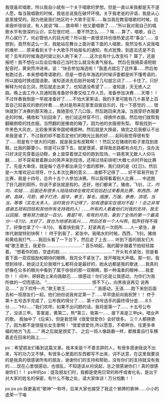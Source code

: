 我很喜欢唱歌，所以我自小就有一个关于唱歌的梦想。但是一直以来我都是天不遂人愿，每当我唱歌的时候，我爸总说我在破坏环境。关于我老爸的评语，我是从心底里接受的。因为他是我们地区的十大歌手亚军……每当我在教室唱歌的时候，后来我听徐徐说，有人就说“唉……救命啊！他又要唱歌了……”所以我对我自己的唱歌水平有很深的认识，实在很烂吧……要不然怎么……？唉……算了，唱歌，自己开心就行了。何必管他人的目光呢？所以我一直很坚持也很热爱这项“事业”……
  没想到，竟然有这么一天，我能站在舞台上面对着下面的人唱歌，竟然没有人说我唱的难听……
  原来看到关于十大歌手开始报名的通知，有点犹豫，到底去还是不去呢？去年的时候海选时就让别人刷下来了……这次会有什么改变吗？
  算了，还是报吧！我不想在以后会后悔自己当时怎么就没有勇气报名。
  然后在我搞英语短剧配音时，黄突然冲进来，说：“快去参加海选啦！”我差点就忘了这件事……然后匆匆跑过去，本来想唱粤语歌的，但是一想去年海选的时候评委都是听不懂粤语的，所以就临时换成国语歌。谁知道进去后刚开始唱了几句就忘词了……卡住了。只好解释为何会忘词，然后就走出来了。也知道没希望了……
  谁知道，天无绝人之路。晚上由工作人员通知我准备好伴奏交给工作人员，准备参加决赛……天哪！！不过伴奏我倒是一早就准备好了……不怕大家笑话，我的手里可能有几十甚至上百首自己较喜欢的歌的伴奏……绝对是用来在家里自娱自乐的，找一下感觉的……
   很快就到了决赛的那天晚上，我随意吃了几口饭，然后跑回来洗澡。当我穿好衣服要走的时候。猪痞和飞钊回来了，他们说这样穿不行，得换件衣服。然后他们就帮我翻箱倒柜的找衣服。当然翻的是猪痞的箱了。因为他的衣服很有型。
   帮我找到一件黑色大风衣，比较象黑客帝国呢噢那种。然后就是大换装，搞完之后我都认不出来我是谁了，不过我的却不能否定他们的眼光比我的好……起码我觉得很有型了……但是有个很大的问题，就是我没有皮鞋啊！！然后又在猪痞的柜子里找到皮鞋，比我的脚要小。但是可以穿下去，就是很紧，紧得我走路都有点吃力，没办法只好决定先穿着运动鞋，身上面穿着很正规的跑到现场。一路惹笑无数人人仰马翻……
   好不容易冒着群众的笑声来到现场，还得过场彩排呢!大概七点时开始比赛了。先是大串烧，就是每个选手都出来见个面的那种，我们烧的是《红日》。然后是一大堆欢迎众领导，什么本次比赛的意义……谁都不记得了……
   好不容易开始了比赛，我是十四号，总共十五个人参加决赛。所以我得看着别人比赛……
   中途跑了好几趟的厕所，你说不紧张就是假的。还好，他们都来了。猪痞，飞钊，*江，内向，欢姐……后面还有很多人陆陆续续在做完实验后赶过来看我比赛，有西西，婷婷，高妹，弓箭，裤子打虎，振华，拳王，鬃毛，烟康，万强，泰泰，流氓，当当，等等（实在太多人，当时我也不记得了，如有遗留实在很对不起！！总之非常感谢五班和四班和其他所有支持我的人）……所有的人看着他们对我的支持，我无以回报，惟有努力做足一百分。
   黄是7号，弯弯的月亮，拿到了全场的第一个最高分---8.1分。太好了，我也为他感到高兴……
   然后还有一个人叫熊*，假声好得不得了。好像也拿了个--8.1分。
   看着快到我了，赶紧再去一次厕所……人一紧张，身体代谢就特别快啊！！
   终于到我了，紧张中。我喝水的时候，西西，飞钊，猪痞和黄给我打气……我回头看了一下台下，然后走了上去……
   听到下面的朋友们大喊“歌王歌王，我爱你…………………………”
   音乐响起，我的脚步跟着节拍轻轻踏着。
   “想着你的脸，空虚的脸……
    ………………………………”
    开头有点紧张，但是看着下面一双双鼓励和期待的眼睛，我完全不紧张了。放开喉咙大声唱。那一刻，我想到徐徐，她说过无论我唱什么都将会是最好的，她永远都是我的歌迷……我真的好像在众多的眼光中看到了属于徐徐的那一双眼睛，那一种温柔的眼神……我爱你！！
    间中，婷婷跑上来向我献花……很感动！你们总是让我感动，为你们为我所做的一切而感动。
    “………………………………
    恨不下心，向黑夜说再见
    说再见……”
    台下欢呼一片,"歌王歌王……………………”
    我感动，无语……跑下来到后面去和一班朋友们一起。他们纷纷说我肯定第一了……早早提前向我祝贺！！
    终于第十五号选手完成了，公布我的得分了……
    第十四号选手的最终得分是……8.5分……
    “HU……”我们欢呼。如果不出问题的话，我将是第一了……
    十五号公布了，没进三甲。
     答案是，黄第二，熊*第三，我第一……
     接下来是三甲pk，唱女声的歌。
     我抽中了《后来》，但是我觉得《很爱很爱你》会好很多。
     三个人都换歌了。因为都不是很擅长女生歌啊！
     “很爱很爱你,所以愿意，不牵畔你，往更多幸福的地方飞去……”
     再之后就是颁奖了。
     之后一班人像路霸一样，都推着自行车横着走在回来的路上……




ps：希望朋友们看到这篇文章。我本来是个不善言辞的人，有很多感谢我说不出来，写的功力又不够，有很多心里面的东西都写不出来，词不达意，在这里我要说的是我真的很感谢所有的朋友，谢谢你们的支持和帮助，没有你们的支持就没有我的……现在心里很感动，也很乱，不知道该从何说起，总之很感谢你们！真的很感谢你们！！
   ps中的ps：提及朋友们时，我都是使用日常的称呼或者化名，是出于对大家的姓名的保密，有什么不敬之处，请大家体谅！万分抱歉！！

ps ps ps:我更喜欢“歌神”一称呼，后来大家也接受了我这个冒牌的歌神……小小的虚荣一下咯

<!-- ##{"timestamp":1144029247}## -->
